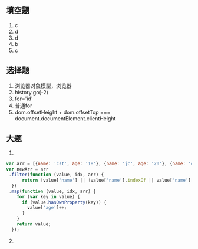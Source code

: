 ## 填空题

1. c
2. d
3. d
4. b
5. c

## 选择题

1. 浏览器对象模型，浏览器
2. history.go(-2)
3. for='id'
4. 普通for
5.  dom.offsetHeight  +   dom.offsetTop === document.documentElement.clientHeight

## 大题

1.  

   ```javascript
   var arr = [{name: 'cst', age: '18'}, {name: 'jc', age: '20'}, {name: 'dxm', age: '50'}, {name: 'dcg', age: '30'}];
   var newArr = arr
   	.filter(function (value, idx, arr) {
         return !value['name'] || !value['name'].indexOf || value['name'].indexOf('c') >= 0;
     })
   	.map(function (value, idx, arr) {
       for (var key in value) {
         if (value.hasOwnProperty(key)) {
           value['age']++;
         }
       }
       return value;
     });
   ```

2. 

